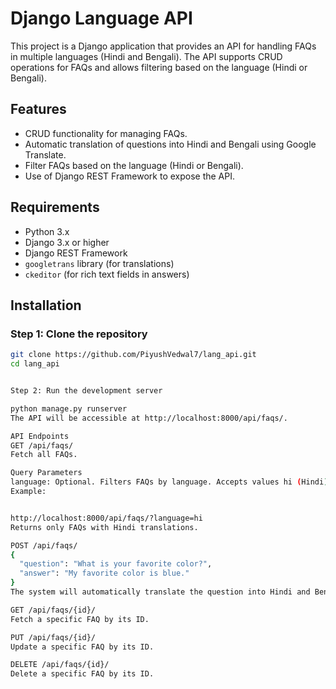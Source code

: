 # Django Language API

This project is a Django application that provides an API for handling FAQs in multiple languages (Hindi and Bengali). The API supports CRUD operations for FAQs and allows filtering based on the language (Hindi or Bengali).

## Features

- CRUD functionality for managing FAQs.
- Automatic translation of questions into Hindi and Bengali using Google Translate.
- Filter FAQs based on the language (Hindi or Bengali).
- Use of Django REST Framework to expose the API.

## Requirements

- Python 3.x
- Django 3.x or higher
- Django REST Framework
- `googletrans` library (for translations)
- `ckeditor` (for rich text fields in answers)

## Installation

### Step 1: Clone the repository

```bash
git clone https://github.com/PiyushVedwal7/lang_api.git
cd lang_api


Step 2: Run the development server

python manage.py runserver
The API will be accessible at http://localhost:8000/api/faqs/.

API Endpoints
GET /api/faqs/
Fetch all FAQs.

Query Parameters
language: Optional. Filters FAQs by language. Accepts values hi (Hindi) or bn (Bengali).
Example:


http://localhost:8000/api/faqs/?language=hi
Returns only FAQs with Hindi translations.

POST /api/faqs/
{
  "question": "What is your favorite color?",
  "answer": "My favorite color is blue."
}
The system will automatically translate the question into Hindi and Bengali.

GET /api/faqs/{id}/
Fetch a specific FAQ by its ID.

PUT /api/faqs/{id}/
Update a specific FAQ by its ID.

DELETE /api/faqs/{id}/
Delete a specific FAQ by its ID.
